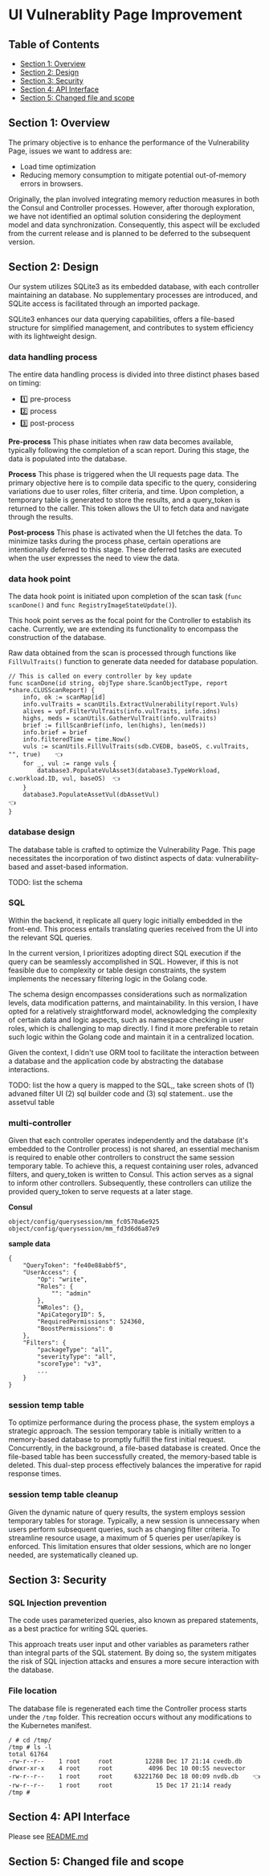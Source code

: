 # UI Vulnerablity Page Improvement

## Table of Contents

- [Section 1: Overview](#section-1-overview)
- [Section 2: Design](#section-2-design)
- [Section 3: Security](#section-3-security)
- [Section 4: API Interface](#section-4-api-interface)
- [Section 5: Changed file and scope](5-changed-file-and-scope)

## Section 1: Overview

The primary objective is to enhance the performance of the Vulnerability Page, issues we want to address are:
- Load time optimization
- Reducing memory consumption to mitigate potential out-of-memory errors in browsers.

Originally, the plan involved integrating memory reduction measures in both the Consul and Controller processes. However, after thorough exploration, we have not identified an optimal solution considering the deployment model and data synchronization. Consequently, this aspect will be excluded from the current release and is planned to be deferred to the subsequent version.

## Section 2: Design

Our system utilizes SQLite3 as its embedded database, with each controller maintaining an database. No supplementary processes are introduced, and SQLite access is facilitated through an imported package. 

SQLite3 enhances our data querying capabilities, offers a file-based structure for simplified management, and contributes to system efficiency with its lightweight design.

### data handling process

The entire data handling process is divided into three distinct phases based on timing: 
- 1️⃣ pre-process
- 2️⃣ process
- 3️⃣ post-process

<b>Pre-process</b> This phase initiates when raw data becomes available, typically following the completion of a scan report. During this stage, the data is populated into the database.

<b>Process</b> This phase is triggered when the UI requests page data. The primary objective here is to compile data specific to the query, considering variations due to user roles, filter criteria, and time. Upon completion, a temporary table is generated to store the results, and a query_token is returned to the caller. This token allows the UI to fetch data and navigate through the results.

<b>Post-process</b> This phase is activated when the UI fetches the data. To minimize tasks during the process phase, certain operations are intentionally deferred to this stage. These deferred tasks are executed when the user expresses the need to view the data.

### data hook point

The data hook point is initiated upon completion of the scan task (`func scanDone()` and `func RegistryImageStateUpdate()`). 

This hook point serves as the focal point for the Controller to establish its cache. Currently, we are extending its functionality to encompass the construction of the database.

Raw data obtained from the scan is processed through functions like `FillVulTraits()` function to generate data needed for database population. 

```
// This is called on every controller by key update
func scanDone(id string, objType share.ScanObjectType, report *share.CLUSScanReport) {
    info, ok := scanMap[id]
    info.vulTraits = scanUtils.ExtractVulnerability(report.Vuls)
    alives = vpf.FilterVulTraits(info.vulTraits, info.idns)
    highs, meds = scanUtils.GatherVulTrait(info.vulTraits)
    brief := fillScanBrief(info, len(highs), len(meds))
    info.brief = brief
    info.filteredTime = time.Now()
    vuls := scanUtils.FillVulTraits(sdb.CVEDB, baseOS, c.vulTraits, "", true)    👈
    for _, vul := range vuls {
        database3.PopulateVulAsset3(database3.TypeWorkload, c.workload.ID, vul, baseOS)  👈
    }
    database3.PopulateAssetVul(dbAssetVul)                                       👈
}
```

### database design

The database table is crafted to optimize the Vulnerability Page. This page necessitates the incorporation of two distinct aspects of data: vulnerability-based and asset-based information.

TODO: list the schema

### SQL 

Within the backend, it replicate all query logic initially embedded in the front-end. This process entails translating queries received from the UI into the relevant SQL queries. 

In the current version, I prioritizes adopting direct SQL execution if the query can be seamlessly accomplished in SQL. However, if this is not feasible due to complexity or table design constraints, the system implements the necessary filtering logic in the Golang code.

The schema design encompasses considerations such as normalization levels, data modification patterns, and maintainability. In this version, I have opted for a relatively straightforward model, acknowledging the complexity of certain data and logic aspects, such as namespace checking in user roles, which is challenging to map directly. I find it more preferable to retain such logic within the Golang code and maintain it in a centralized location.

Given the context, I didn't use ORM tool to facilitate the interaction between a database and the application code by abstracting the database interactions. 

TODO: list the how a query is mapped to the SQL,, take screen shots of (1) advaned filter UI (2) sql builder code and (3) sql statement..  use the assetvul table

### multi-controller

Given that each controller operates independently and the database (it's embedded to the Controller process) is not shared, an essential mechanism is required to enable other controllers to construct the same session temporary table. To achieve this, a request containing user roles, advanced filters, and query_token is written to Consul. This action serves as a signal to inform other controllers. Subsequently, these controllers can utilize the provided query_token to serve requests at a later stage.

<b>Consul</b>
```
object/config/querysession/mm_fc0570a6e925
object/config/querysession/mm_fd3d6d6a87e9
```

<b>sample data</b>
```
{
    "QueryToken": "fe40e88abbf5",
    "UserAccess": {
        "Op": "write",
        "Roles": {
            "": "admin"
        },
        "WRoles": {},
        "ApiCategoryID": 5,
        "RequiredPermissions": 524360,
        "BoostPermissions": 0
    },
    "Filters": {
        "packageType": "all",
        "severityType": "all",
        "scoreType": "v3",
        ...
    }
}
```

### session temp table 

To optimize performance during the process phase, the system employs a strategic approach. The session temporary table is initially written to a memory-based database to promptly fulfill the first initial request. Concurrently, in the background, a file-based database is created. Once the file-based table has been successfully created, the memory-based table is deleted. This dual-step process effectively balances the imperative for rapid response times.

### session temp table cleanup

Given the dynamic nature of query results, the system employs session temporary tables for storage. Typically, a new session is unnecessary when users perform subsequent queries, such as changing filter criteria. To streamline resource usage, a maximum of 5 queries per user/apikey is enforced. This limitation ensures that older sessions, which are no longer needed, are systematically cleaned up. 

## Section 3: Security

### SQL Injection prevention

The code uses parameterized queries, also known as prepared statements, as a best practice for writing SQL queries. 

This approach treats user input and other variables as parameters rather than integral parts of the SQL statement. By doing so, the system mitigates the risk of SQL injection attacks and ensures a more secure interaction with the database.

### File location

The database file is regenerated each time the Controller process starts under the `/tmp` folder. This recreation occurs without any modifications to the Kubernetes manifest. 

```
/ # cd /tmp/
/tmp # ls -l
total 61764
-rw-r--r--    1 root     root         12288 Dec 17 21:14 cvedb.db
drwxr-xr-x    4 root     root          4096 Dec 10 00:55 neuvector
-rw-r--r--    1 root     root      63221760 Dec 18 00:09 nvdb.db    👈
-rw-r--r--    1 root     root            15 Dec 17 21:14 ready
/tmp #
```

## Section 4: API Interface

Please see [README.md](./README.md)

## Section 5: Changed file and scope